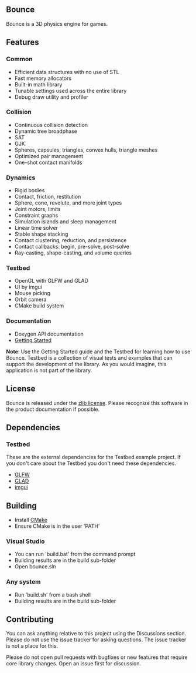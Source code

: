 ## Bounce

Bounce is a 3D physics engine for games.

## Features

### Common

* Efficient data structures with no use of STL
* Fast memory allocators
* Built-in math library
* Tunable settings used across the entire library
* Debug draw utility and profiler

### Collision

* Continuous collision detection
* Dynamic tree broadphase
* SAT
* GJK
* Spheres, capsules, triangles, convex hulls, triangle meshes 
* Optimized pair management
* One-shot contact manifolds

### Dynamics

* Rigid bodies
* Contact, friction, restitution
* Sphere, cone, revolute, and more joint types
* Joint motors, limits
* Constraint graphs
* Simulation islands and sleep management
* Linear time solver
* Stable shape stacking
* Contact clustering, reduction, and persistence
* Contact callbacks: begin, pre-solve, post-solve
* Ray-casting, shape-casting, and volume queries

### Testbed
	
* OpenGL with GLFW and GLAD
* UI by imgui
* Mouse picking
* Orbit camera
* CMake build system

### Documentation

* Doxygen API documentation</li>
* [Getting Started](https://github.com/irlanrobson/bounce/blob/master/doc/getting_started.md)

**Note**: Use the Getting Started guide and the Testbed for learning how to use Bounce. Testbed is a collection of visual tests and examples that can support the development of the library. As you would imagine, this application is not part of the library.

## License

Bounce is released under the [zlib license](https://en.wikipedia.org/wiki/Zlib_License). Please recognize this software in the product documentation if possible.

## Dependencies

### Testbed

These are the external dependencies for the Testbed example project. If you don't care about the Testbed you don't need these dependencies. 

* [GLFW](https://www.glfw.org/)
* [GLAD](https://glad.dav1d.de/)
* [imgui](https://github.com/ocornut/imgui)

## Building
* Install [CMake](https://cmake.org/)
* Ensure CMake is in the user 'PATH'

### Visual Studio

* You can run 'build.bat' from the command prompt
* Building results are in the build sub-folder
* Open bounce.sln

### Any system

* Run 'build.sh' from a bash shell
* Building results are in the build sub-folder

## Contributing

You can ask anything relative to this project using the Discussions section. Please do not use the issue tracker for asking questions. The issue tracker is not a place for this.

Please do not open pull requests with bugfixes or new features that require core library changes. Open an issue first for discussion. 
